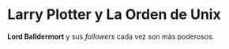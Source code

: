 # Larry Plotter y La Orden de Unix

**Lord Balldermort** y sus *followers* cada vez son más poderosos.